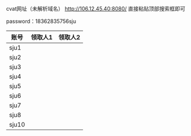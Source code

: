 cvat网址（未解析域名）
http://106.12.45.40:8080/ 
直接粘贴顶部搜索框即可

password：18362835756sju

| 账号    | 领取人1 | 领取人2 |
|-------|------|------|
| sju1  |      |      |
| sju2  |      |      |
| sju3  |      |      |
| sju4  |      |      |
| sju5  |      |      |
| sju6  |      |      |
| sju7  |      |      |
| sju8  |      |      |
| sju10 |      |      |


